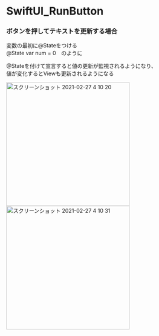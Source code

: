 # SwiftUI_RunButton

### ボタンを押してテキストを更新する場合<br>
変数の最初に@Stateをつける<br>
@State var num = 0　のように<br>

@Stateを付けて宣言すると値の更新が監視されるようになり、<br>
値が変化するとViewも更新されるようになる


<img width="326" alt="スクリーンショット 2021-02-27 4 10 20" src="https://user-images.githubusercontent.com/9380171/109344280-d7cccd80-78b1-11eb-9019-389adb5fd196.png"><img width="326" alt="スクリーンショット 2021-02-27 4 10 31" src="https://user-images.githubusercontent.com/9380171/109344283-d9969100-78b1-11eb-9c73-24f9f867d798.png">
